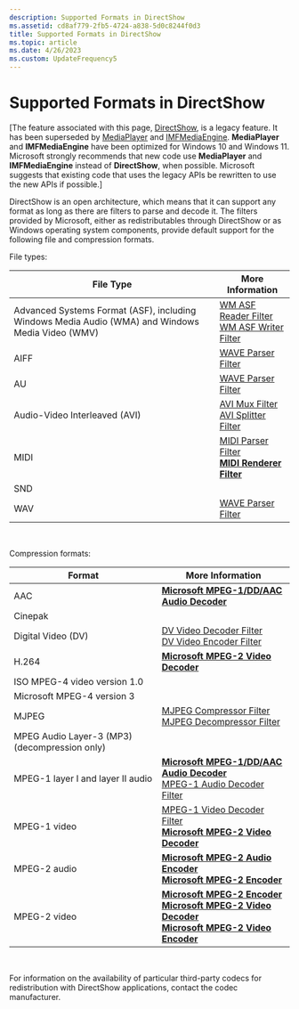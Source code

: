 ```yaml
---
description: Supported Formats in DirectShow
ms.assetid: cd8af779-2fb5-4724-a838-5d0c8244f0d3
title: Supported Formats in DirectShow
ms.topic: article
ms.date: 4/26/2023
ms.custom: UpdateFrequency5
---
```


# Supported Formats in DirectShow

\[The feature associated with this page, [DirectShow](/windows/win32/directshow/directshow), is a legacy feature. It has been superseded by [MediaPlayer](/uwp/api/Windows.Media.Playback.MediaPlayer) and [IMFMediaEngine](/windows/win32/api/mfmediaengine/nn-mfmediaengine-imfmediaengine). **MediaPlayer** and **IMFMediaEngine** have been optimized for Windows 10 and Windows 11. Microsoft strongly recommends that new code use **MediaPlayer** and **IMFMediaEngine** instead of **DirectShow**, when possible. Microsoft suggests that existing code that uses the legacy APIs be rewritten to use the new APIs if possible.\]

DirectShow is an open architecture, which means that it can support any format as long as there are filters to parse and decode it. The filters provided by Microsoft, either as redistributables through DirectShow or as Windows operating system components, provide default support for the following file and compression formats.

File types:



| File Type                                                                                        | More Information                                                                                                                  |
|--------------------------------------------------------------------------------------------------|-----------------------------------------------------------------------------------------------------------------------------------|
| Advanced Systems Format (ASF), including Windows Media Audio (WMA) and Windows Media Video (WMV) | [WM ASF Reader Filter](about-the-wm-asf-reader-filter.md)<br/> [WM ASF Writer Filter](wm-asf-writer-filter.md)<br/> |
| AIFF                                                                                             | [WAVE Parser Filter](wave-parser-filter.md)                                                                                      |
| AU                                                                                               | [WAVE Parser Filter](wave-parser-filter.md)                                                                                      |
| Audio-Video Interleaved (AVI)                                                                    | [AVI Mux Filter](avi-mux-filter.md)<br/> [AVI Splitter Filter](avi-splitter-filter.md)<br/>                         |
| MIDI                                                                                             | [MIDI Parser Filter](midi-parser-filter.md)<br/> [**MIDI Renderer Filter**](midi-renderer-filter.md)<br/>           |
| SND                                                                                              |                                                                                                                                   |
| WAV                                                                                              | [WAVE Parser Filter](wave-parser-filter.md)                                                                                      |



 

Compression formats:



| Format                                        | More Information                                                                                                                                                                                                                                |
|-----------------------------------------------|-------------------------------------------------------------------------------------------------------------------------------------------------------------------------------------------------------------------------------------------------|
| AAC                                           | [**Microsoft MPEG-1/DD/AAC Audio Decoder**](microsoft-mpeg-1-dd-audio-decoder.md)                                                                                                                                                              |
| Cinepak                                       |                                                                                                                                                                                                                                                 |
| Digital Video (DV)                            | [DV Video Decoder Filter](dv-video-decoder-filter.md)<br/> [DV Video Encoder Filter](dv-video-encoder-filter.md)<br/>                                                                                                             |
| H.264                                         | [**Microsoft MPEG-2 Video Decoder**](microsoft-mpeg-2-video-decoder.md)                                                                                                                                                                        |
| ISO MPEG-4 video version 1.0                  |                                                                                                                                                                                                                                                 |
| Microsoft MPEG-4 version 3                    |                                                                                                                                                                                                                                                 |
| MJPEG                                         | [MJPEG Compressor Filter](mjpeg-compressor-filter.md)<br/> [MJPEG Decompressor Filter](mjpeg-decompressor-filter.md)<br/>                                                                                                         |
| MPEG Audio Layer-3 (MP3) (decompression only) |                                                                                                                                                                                                                                                 |
| MPEG-1 layer I and layer II audio             | [**Microsoft MPEG-1/DD/AAC Audio Decoder**](microsoft-mpeg-1-dd-audio-decoder.md)<br/> [MPEG-1 Audio Decoder Filter](mpeg-1-audio-decoder-filter.md)<br/>                                                                         |
| MPEG-1 video                                  | [MPEG-1 Video Decoder Filter](mpeg-1-video-decoder-filter.md)<br/> [**Microsoft MPEG-2 Video Decoder**](microsoft-mpeg-2-video-decoder.md)<br/>                                                                                   |
| MPEG-2 audio                                  | [**Microsoft MPEG-2 Audio Encoder**](microsoft-mpeg-2-audio-encoder.md)<br/> [**Microsoft MPEG-2 Encoder**](microsoft-mpeg-2-encoder.md)<br/>                                                                                     |
| MPEG-2 video                                  | [**Microsoft MPEG-2 Encoder**](microsoft-mpeg-2-encoder.md)<br/> [**Microsoft MPEG-2 Video Decoder**](microsoft-mpeg-2-video-decoder.md)<br/> [**Microsoft MPEG-2 Video Encoder**](microsoft-mpeg-2-video-encoder.md)<br/> |



 

For information on the availability of particular third-party codecs for redistribution with DirectShow applications, contact the codec manufacturer.

 

 




